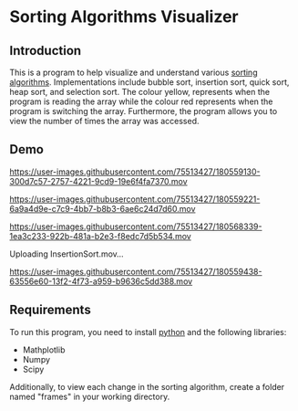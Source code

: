 # Sorting Algorithms Visualizer 

## Introduction
This is a program to help visualize and understand various [sorting algorithms](https://www.programiz.com/dsa/sorting-algorithm). Implementations include bubble sort, insertion sort, quick sort, heap sort, and selection sort. The colour yellow, represents when the program is reading the array while the colour red represents when the program is switching the array. Furthermore, the program allows you to view the number of times the array was accessed.

## Demo

https://user-images.githubusercontent.com/75513427/180559130-300d7c57-2757-4221-9cd9-19e6f4fa7370.mov


https://user-images.githubusercontent.com/75513427/180559221-6a9a4d9e-c7c9-4bb7-b8b3-6ae6c24d7d60.mov


https://user-images.githubusercontent.com/75513427/180568339-1ea3c233-922b-481a-b2e3-f8edc7d5b534.mov


Uploading InsertionSort.mov…


https://user-images.githubusercontent.com/75513427/180559438-63556e60-13f2-4f73-a959-b9636c5dd388.mov


## Requirements
To run this program, you need to install [python](https://www.python.org/downloads/) and the following libraries:   
  * Mathplotlib 
  * Numpy
  * Scipy

Additionally, to view each change in the sorting algorithm, create a folder named "frames" in your working directory.
